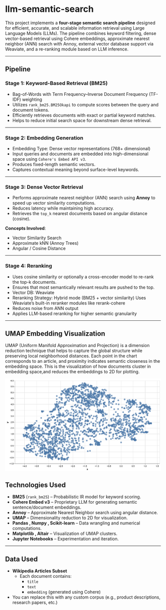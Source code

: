 # llm-semantic-search

This project implements a **four-stage semantic search pipeline** designed for efficient, accurate, and scalable information retrieval using Large Language Models (LLMs). The pipeline combines keyword filtering, dense vector-based retrieval using Cohere embeddings, approximate nearest neighbor (ANN) search with Annoy, external vector database support via Weaviate, and a re-ranking module based on LLM inference.

---

## Pipeline

### Stage 1: Keyword-Based Retrieval (BM25)

- Bag-of-Words with Term Frequency–Inverse Document Frequency (TF-IDF) weighting
- Utilizes `rank_bm25.BM25Okapi` to compute scores between the query and document tokens.
- Efficiently retrieves documents with exact or partial keyword matches.
- Helps to reduce initial search space for downstream dense retrieval.

---

### Stage 2: Embedding Generation

- Embedding Type: Dense vector representations (768+ dimensional)
- Input queries and documents are embedded into high-dimensional space using `Cohere's Embed API v3`.
- Produces fixed-length semantic vectors.
- Captures contextual meaning beyond surface-level keywords.

---

### Stage 3: Dense Vector Retrieval

- Performs approximate nearest neighbor (ANN) search using **Annoy** to speed up vector similarity computations.
- Reduces latency while maintaining high accuracy.
- Retrieves the `top_k` nearest documents based on angular distance (cosine).

**Concepts Involved**:
- Vector Similarity Search
- Approximate kNN (Annoy Trees)
- Angular / Cosine Distance

---

### Stage 4: Reranking

- Uses cosine similarity or optionally a cross-encoder model to re-rank the top-k documents.
- Ensures that most semantically relevant results are pushed to the top.
- Vector DB: Weaviate
- Reranking Strategy: Hybrid mode (BM25 + vector similarity)
                      Uses Weaviate’s built-in reranker modules like rerank-cohere
- Reduces noise from ANN output
- Applies LLM-based reranking for higher semantic granularity

---

## UMAP Embedding Visualization

UMAP (Uniform Manifold Approximation and Projection) is a dimension reduction technique that helps to capture the global structure while preserving local neighborhood distances. Each point in the chart corresponds to an article, and proximity indicates semantic closeness in the embedding space. This is the visualization of how documents cluster in embedding space,and reduces the embeddings to 2D for plotting.

<p align="center">
  <img src="llm_search/charts/umap_plot.png" alt="UMAP" width="600"/>
</p>

## Technologies Used

- **BM25** (`rank_bm25`) – Probabilistic IR model for keyword scoring.
- **Cohere Embed v3** – Proprietary LLM for generating semantic sentence/document embeddings.
- **Annoy** – Approximate Nearest Neighbor search using angular distance.
- **UMAP** – Dimensionality reduction to 2D for visualization.
- **Pandas , Numpy , Scikit-learn** – Data wrangling and numerical computations.
- **Matplotlib , Altair** – Visualization of UMAP clusters.
- **Jupyter Notebooks** – Experimentation and iteration.

---

## Data Used

- **Wikipedia Articles Subset**
  - Each document contains:
    - `title`
    - `text`
    - `embedding` (generated using Cohere)
- You can replace this with any custom corpus (e.g., product descriptions, research papers, etc.)

